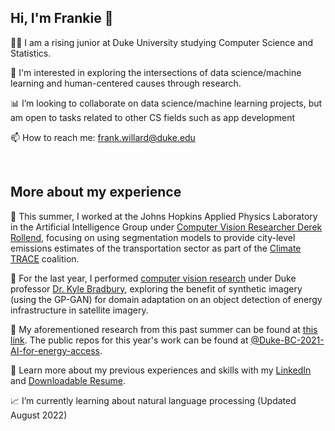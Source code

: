 ## Hi, I'm Frankie 👋

👨‍💻 I am a rising junior at Duke University studying Computer Science and Statistics.

🌱 I'm interested in exploring the intersections of data science/machine learning and human-centered causes through research.

📊 I’m looking to collaborate on data science/machine learning projects, but am open to tasks related to other CS fields such as app development

📫 How to reach me: frank.willard@duke.edu

<br/>

## More about my experience

📍 This summer, I worked at the Johns Hopkins Applied Physics Laboratory in the Artificial Intelligence Group under [Computer Vision Researcher Derek Rollend](https://scholar.google.com/citations?user=PIyTOkkAAAAJ&hl=en), focusing on using segmentation models to provide city-level emissions estimates of the transportation sector as part of the [Climate TRACE](https://www.climatetrace.org/) coalition. 

🔭 For the last year, I performed [computer vision research](https://bassconnections.duke.edu/project-teams/creating-artificial-worlds-ai-improve-energy-access-data-2021-2022) under Duke professor [Dr. Kyle Bradbury](https://ece.duke.edu/faculty/kyle-bradbury), exploring the benefit of synthetic imagery (using the GP-GAN) for domain adaptation on an object detection of energy infrastructure in satellite imagery. 

🔗 My aforementioned research from this past summer can be found at [this link](https://frankwillard.github.io/AIforArtificialWorlds/). The public repos for this year's work can be found at [@Duke-BC-2021-AI-for-energy-access](https://github.com/Duke-BC-2021-AI-for-energy-access). 

📄 Learn more about my previous experiences and skills with my [LinkedIn](https://www.linkedin.com/in/frank-willard/) and [Downloadable Resume](https://www.linkedin.com/in/frank-willard/detail/overlay-view/urn:li:fsd_profileTreasuryMedia:(ACoAAC32qzgB_W9wyMys8OLxDYVk-Hl6Oh6SSfg,1635477597733)/).

📈 I’m currently learning about natural language processing (Updated August 2022)

<!--
**frankwillard/frankwillard** is a ✨ _special_ ✨ repository because its `README.md` (this file) appears on your GitHub profile.

Here are some ideas to get you started:

- 🔭 I’m currently working on ...
- 🌱 I’m currently learning ...
- 👯 I’m looking to collaborate on ...
- 🤔 I’m looking for help with ...
- 💬 Ask me about ...
- 📫 How to reach me: ...
- 😄 Pronouns: ...
- ⚡ Fun fact: ...
-->
